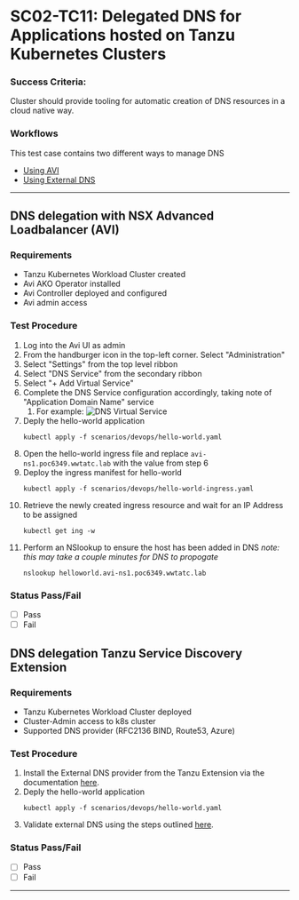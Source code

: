 # SC02-TC11: Delegated DNS for Applications hosted on Tanzu Kubernetes Clusters

### Success Criteria: 
Cluster should provide tooling for automatic creation of DNS resources in a cloud native way.

### Workflows
This test case contains two different ways to manage DNS
* [Using AVI](#dns-delegation-with-nsx-advanced-loadbalancer-avi)
* [Using External DNS](#dns-delegation-tanzu-service-discovery-extension)

---------------------

## DNS delegation with NSX Advanced Loadbalancer (AVI)

### Requirements

* Tanzu Kubernetes Workload Cluster created
* Avi AKO Operator installed
* Avi Controller deployed and configured
* Avi admin access

### Test Procedure

1. Log into the Avi UI as admin
2. From the handburger icon in the top-left corner. Select "Administration"
3. Select "Settings" from the top level ribbon
4. Select "DNS Service" from the secondary ribbon
5. Select "+ Add Virtual Service"
6. Complete the DNS Service configuration accordingly, taking note of "Application Domain Name" service
   1. For example:
    ![DNS Virtual Service](../images/DNS-VS.png)
7. Deply the hello-world application
   ```execute
   kubectl apply -f scenarios/devops/hello-world.yaml
   ```
8. Open the hello-world ingress file and replace `avi-ns1.poc6349.wwtatc.lab` with the value from step 6
9. Deploy the ingress manifest for hello-world
    ```execute
    kubectl apply -f scenarios/devops/hello-world-ingress.yaml
    ```
10. Retrieve the newly created ingress resource and wait for an IP Address to be assigned
    ```execute
    kubectl get ing -w
    ```
11. Perform an NSlookup to ensure the host has been added in DNS 
    *note: this may take a couple minutes for DNS to propogate*
    ```script
    nslookup helloworld.avi-ns1.poc6349.wwtatc.lab
    ```
### Status Pass/Fail
 
* [  ] Pass
* [  ] Fail

## DNS delegation Tanzu Service Discovery Extension

### Requirements 
 
* Tanzu Kubernetes Workload Cluster deployed
* Cluster-Admin access to k8s cluster
* Supported DNS provider (RFC2136 BIND, Route53, Azure)

### Test Procedure

1. Install the External DNS provider from the Tanzu Extension via the documentation [here](https://docs.vmware.com/en/VMware-Tanzu-Kubernetes-Grid/1.3/vmware-tanzu-kubernetes-grid-13/GUID-extensions-external-dns.html#).
2. Deply the hello-world application
   ```execute
   kubectl apply -f scenarios/devops/hello-world.yaml
   ```
3. Validate external DNS using the steps outlined [here](https://docs.vmware.com/en/VMware-Tanzu-Kubernetes-Grid/1.3/vmware-tanzu-kubernetes-grid-13/GUID-extensions-external-dns.html#validating-external-dns-7).

### Status Pass/Fail
 
* [  ] Pass
* [  ] Fail
----------------------